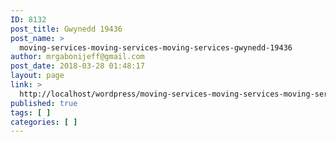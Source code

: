 ```yaml
---
ID: 8132
post_title: Gwynedd 19436
post_name: >
  moving-services-moving-services-moving-services-gwynedd-19436
author: mrgabonijeff@gmail.com
post_date: 2018-03-28 01:48:17
layout: page
link: >
  http://localhost/wordpress/moving-services-moving-services-moving-services-gwynedd-19436/
published: true
tags: [ ]
categories: [ ]
---
```

